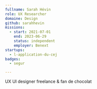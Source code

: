 ```yaml
---
fullname: Sarah Hévin
role: UX Researcher
domaine: Design
github: sarahhevin
missions:
  - start: 2021-07-01
    end: 2023-06-29
    status: independent
    employer: Benext
startups:
  - l-application-du-cej
badges:
  - segur

---
```

UX UI designer freelance & fan de chocolat

